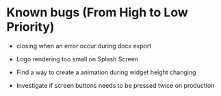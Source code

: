 # Known bugs (From High to Low Priority)

- <AlertLayer /> closing when an error occur during docx export

- Logo rendering too small on Splash Screen

- Find a way to create a animation during widget height changing
- Investigate if screen buttons needs to be pressed twice on production
